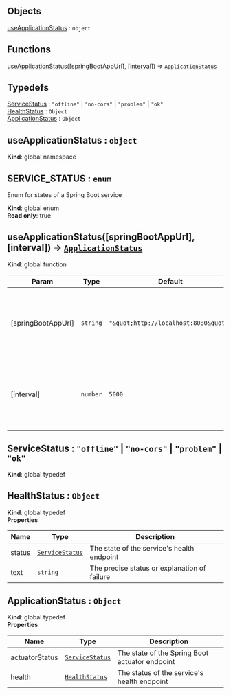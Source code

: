 ## Objects

<dl>
<dt><a href="#useApplicationStatus">useApplicationStatus</a> : <code>object</code></dt>
<dd></dd>
</dl>

## Functions

<dl>
<dt><a href="#useApplicationStatus">useApplicationStatus([springBootAppUrl], [interval])</a> ⇒ <code><a href="#ApplicationStatus">ApplicationStatus</a></code></dt>
<dd></dd>
</dl>

## Typedefs

<dl>
<dt><a href="#ServiceStatus">ServiceStatus</a> : <code>&quot;offline&quot;</code> | <code>&quot;no-cors&quot;</code> | <code>&quot;problem&quot;</code> | <code>&quot;ok&quot;</code></dt>
<dd></dd>
<dt><a href="#HealthStatus">HealthStatus</a> : <code>Object</code></dt>
<dd></dd>
<dt><a href="#ApplicationStatus">ApplicationStatus</a> : <code>Object</code></dt>
<dd></dd>
</dl>

<a name="useApplicationStatus"></a>

## useApplicationStatus : <code>object</code>
**Kind**: global namespace  
<a name="SERVICE_STATUS"></a>

## SERVICE\_STATUS : <code>enum</code>
Enum for states of a Spring Boot service

**Kind**: global enum  
**Read only**: true  
<a name="useApplicationStatus"></a>

## useApplicationStatus([springBootAppUrl], [interval]) ⇒ [<code>ApplicationStatus</code>](#ApplicationStatus)
**Kind**: global function  

| Param | Type | Default | Description |
| --- | --- | --- | --- |
| [springBootAppUrl] | <code>string</code> | <code>&quot;\&quot;http://localhost:8080\&quot;&quot;</code> | The URL of the Spring Boot service, including port and without *any* routes. |
| [interval] | <code>number</code> | <code>5000</code> | The time in milliseconds between requests checking the status of the service. |

<a name="ServiceStatus"></a>

## ServiceStatus : <code>&quot;offline&quot;</code> \| <code>&quot;no-cors&quot;</code> \| <code>&quot;problem&quot;</code> \| <code>&quot;ok&quot;</code>
**Kind**: global typedef  
<a name="HealthStatus"></a>

## HealthStatus : <code>Object</code>
**Kind**: global typedef  
**Properties**

| Name | Type | Description |
| --- | --- | --- |
| status | [<code>ServiceStatus</code>](#ServiceStatus) | The state of the service's health endpoint |
| text | <code>string</code> | The precise status or explanation of failure |

<a name="ApplicationStatus"></a>

## ApplicationStatus : <code>Object</code>
**Kind**: global typedef  
**Properties**

| Name | Type | Description |
| --- | --- | --- |
| actuatorStatus | [<code>ServiceStatus</code>](#ServiceStatus) | The state of the Spring Boot actuator endpoint |
| health | [<code>HealthStatus</code>](#HealthStatus) | The status of the service's health endpoint |

